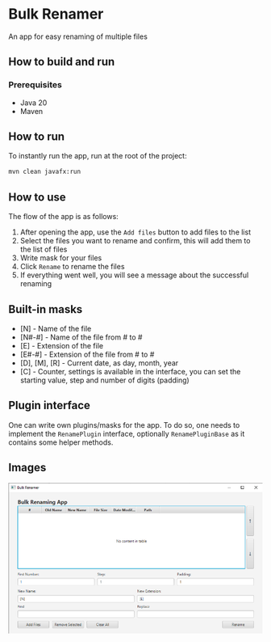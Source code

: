 # Bulk Renamer

An app for easy renaming of multiple files

## How to build and run

### Prerequisites

- Java 20
- Maven

## How to run

To instantly run the app, run at the root of the project:

```bash
mvn clean javafx:run
```

## How to use

The flow of the app is as follows:

1. After opening the app, use the `Add files` button to add files to the list
1. Select the files you want to rename and confirm, this will add them to the list of files
1. Write mask for your files
1. Click `Rename` to rename the files
1. If everything went well, you will see a message about the successful renaming

## Built-in masks

- \[N] - Name of the file
- \[N#-#] - Name of the file from # to #
- \[E] - Extension of the file
- \[E#-#] - Extension of the file from # to #
- \[D], \[M], \[R] - Current date, as day, month, year
- \[C] - Counter, settings is available in the interface, you can set the starting value, step and number of digits (padding)

## Plugin interface

One can write own plugins/masks for the app. To do so, one needs to implement the `RenamePlugin` interface, optionally `RenamePluginBase` as it contains some helper methods.

## Images

![Main window](images/interface.png)
